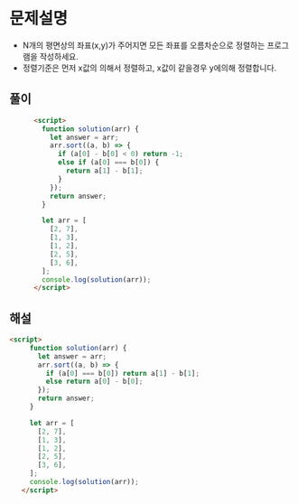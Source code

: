 # 문제설명
- N개의 평면상의 좌표(x,y)가 주어지면 모든 좌표를 오름차순으로 정렬하는 프로그램을 작성하세요.
- 정렬기준은 먼저 x값의 의해서 정렬하고, x값이 같을경우 y에의해 정렬합니다.


## 풀이
```html
      <script>
        function solution(arr) {
          let answer = arr;
          arr.sort((a, b) => {
            if (a[0] - b[0] < 0) return -1;
            else if (a[0] === b[0]) {
              return a[1] - b[1];
            }
          });
          return answer;
        }

        let arr = [
          [2, 7],
          [1, 3],
          [1, 2],
          [2, 5],
          [3, 6],
        ];
        console.log(solution(arr));
      </script>
 ```
 
 ## 해설
 ```html
 <script>
      function solution(arr) {
        let answer = arr;
        arr.sort((a, b) => {
          if (a[0] === b[0]) return a[1] - b[1];
          else return a[0] - b[0];
        });
        return answer;
      }

      let arr = [
        [2, 7],
        [1, 3],
        [1, 2],
        [2, 5],
        [3, 6],
      ];
      console.log(solution(arr));
    </script>
```
